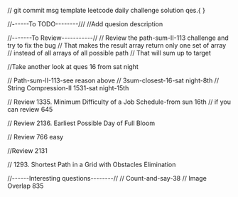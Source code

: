 // git commit msg template 
leetcode daily challenge solution qes.{ }

//------To TODO--------///
//Add quesion description


//-------To Review-----------//
// Review the path-sum-II-113 challenge and try to fix the bug
// That makes the result array return only one set of array 
// instead of all arrays of all possible path 
// That will sum up to target 

//Take another look at ques 16 from sat night

// Path-sum-II-113-see reason above
// 3sum-closest-16-sat night-8th
// String Compression-II 1531-sat night-15th

// Review 1335. Minimum Difficulty of a Job Schedule-from sun 16th 
// if you can review 645

// Review 2136. Earliest Possible Day of Full Bloom

// Review 766 easy

//Review  2131


// 1293. Shortest Path in a Grid with Obstacles Elimination


//------Interesting questions--------//
// Count-and-say-38
// Image Overlap 835

